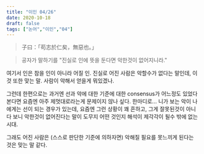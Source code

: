 ```yaml
---
title: "이인 04/26"
date: 2020-10-18
draft: false
tags: ["논어","이인","04"]
---
```


> 子曰：「苟志於仁矣，無惡也。」

> 공자가 말하기를 "진실로 인에 뜻을 둔다면 악한것이 없어지니라."

여기서 인은 참을 인이 아니라 어질 인.
진실로 어진 사람은 악할수가 없다는 말인데, 이것 또한 맞는 말.
사람이 악해서 얻을게 뭐있겠나.

그런데 한편으로는 과거엔 선과 악에 대한 기준에 대한 consensus가 어느정도 있었다 본다면
요즘엔 아주 제멋대로라는게 문제이지 않나 싶다.
한마디로... 니가 보는 악이 나에게는 선이 되는 경우가 있는데, 요즘엔 그런 상황이 꽤 흔하고,
그게 잘못된것이 아니다 보니
악한것이 없어진다는 말이 도무지 어떤 것인지 해석이 제각각이 될수 밖에 없는 시대.

그래도 어진 사람은 (스스로 판단한 기준에 의하자면) 악해질 필요를 못느끼게 된다는 것은 맞는 말 같다.
